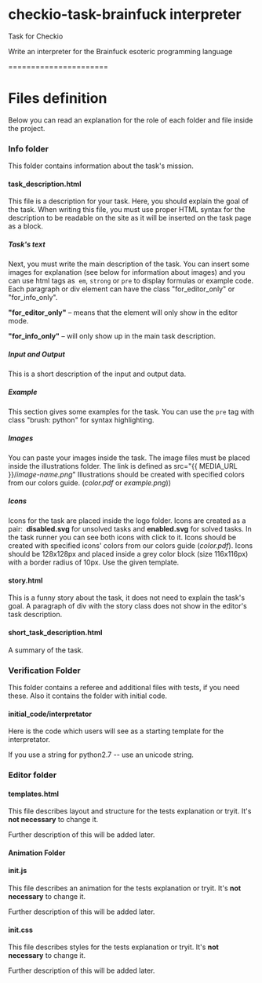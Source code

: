 checkio-task-brainfuck interpreter
=====================

Task for Checkio

Write an interpreter for the Brainfuck esoteric programming language

======================
# Files definition

Below you can read an explanation for the role of each folder and file inside the project.

### Info folder

This folder contains information about the task's mission.

#### task_description.html

This file is a description for your task.
Here, you should explain the goal of the task.
When writing this file, you must use proper HTML syntax for the description to
be readable on the site as it will be inserted on the task page as a block.

##### Task's text
Next, you must write the main description of the task.
You can insert some images for explanation (see below for
information about images) and you can use html tags as 
```em```, ```strong``` or ```pre``` to display formulas or example code.
Each paragraph or div element can have the class
"for_editor_only" or "for_info_only".

**"for\_editor\_only"** – means that the element will only show in the editor mode.

**"for\_info\_only"** – will only show up in the main task description.

##### Input and Output
This is a short description of the input and output data.

##### Example
This section gives some examples for the task.
You can use the ```pre``` tag with class "brush: python" for syntax highlighting.

##### Images
You can paste your images inside the task.
The image files must be placed inside the illustrations folder.
The link is defined as src="{{ MEDIA_URL }}/*image-name.png*"
Illustrations should be created with specified colors from our colors guide. (*color.pdf* or *example.png*))

##### Icons
Icons for the task are placed inside the logo folder.
Icons are created as a pair: 
**disabled.svg** for unsolved tasks and **enabled.svg** for solved tasks.
In the task runner you can see both icons with click to it.
Icons should be created with specified icons' colors from our colors
guide (*color.pdf*).
Icons should be 128x128px and placed inside a grey color block (size 116x116px) with a border radius of 10px.
Use the given template.

#### story.html
This is a funny story about the task, it does not need to
explain the task's goal. A paragraph of div with the story
class does not show in the editor's task description.

#### short_task_description.html
A summary of the task.

### Verification Folder

This folder contains a referee and additional files with tests, if you need these. Also it contains the folder with initial code.

#### initial_code/interpretator

Here is the code which users will see as a starting template for the interpretator.

If you use a string for python2.7 -- use an unicode string.

### Editor folder


#### templates.html

This file describes layout and structure for the tests explanation or tryit.
It's **not necessary** to change it.

Further description of this will be added later.


#### Animation Folder

#### init.js

This file describes an animation for the tests explanation or tryit.
It's **not necessary** to change it.

Further description of this will be added later.

#### init.css

This file describes styles for the tests explanation or tryit.
It's **not necessary** to change it.

Further description of this will be added later.


